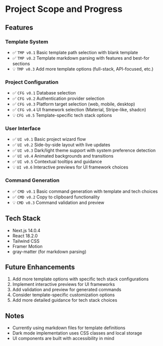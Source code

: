 # Project Scope and Progress

## Features

### Template System
- ✅ `TMP v0.1` Basic template path selection with blank template
- ✅ `TMP v0.2` Template markdown parsing with features and best-for sections
- 💡 `TMP v0.3` Add more template options (full-stack, API-focused, etc.)

### Project Configuration
- ✅ `CFG v0.1` Database selection
- ✅ `CFG v0.2` Authentication provider selection
- ✅ `CFG v0.3` Platform target selection (web, mobile, desktop)
- ✅ `CFG v0.4` UI framework selection (Material, Stripe-like, shadcn)
- 💡 `CFG v0.5` Template-specific tech stack options

### User Interface
- ✅ `UI v0.1` Basic project wizard flow
- ✅ `UI v0.2` Side-by-side layout with live updates
- ✅ `UI v0.3` Dark/light theme support with system preference detection
- ✅ `UI v0.4` Animated backgrounds and transitions
- ✅ `UI v0.5` Contextual tooltips and guidance
- 💡 `UI v0.6` Interactive previews for UI framework choices

### Command Generation
- ✅ `CMD v0.1` Basic command generation with template and tech choices
- ✅ `CMD v0.2` Copy to clipboard functionality
- 💡 `CMD v0.3` Command validation and preview

## Tech Stack
- Next.js 14.0.4
- React 18.2.0
- Tailwind CSS
- Framer Motion
- gray-matter (for markdown parsing)

## Future Enhancements
1. Add more template options with specific tech stack configurations
2. Implement interactive previews for UI frameworks
3. Add validation and preview for generated commands
4. Consider template-specific customization options
5. Add more detailed guidance for tech stack choices

## Notes
- Currently using markdown files for template definitions
- Dark mode implementation uses CSS classes and local storage
- UI components are built with accessibility in mind
